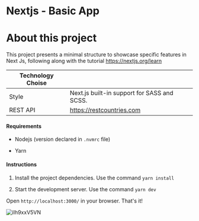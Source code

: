 # Nextjs - Basic App

# About this project

This project presents a minimal structure to showcase specific features in Next Js, following along with the tutorial https://nextjs.org/learn

| Technology Choise |  |
| ----- | -----|
| Style | Next.js built-in support for SASS and SCSS. |
| REST API | https://restcountries.com |


#### Requirements

* Nodejs (version declared in `.nvmrc` file)

* Yarn

#### Instructions

1. Install the project dependencies. Use the command `yarn install`

2. Start the development server. Use the command `yarn dev`

Open `http://localhost:3000/` in your browser. That's it!

![iIh9xxV5VN](https://github.com/rominavarela-practicas/frontend-frameworks/assets/7092275/2a422f32-ce6c-4e40-92f5-0099f5acf504)
